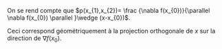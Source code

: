 On se rend compte que $p(x_{1},x_{2})= \frac {\nabla f(x_{0})}{\parallel \nabla f(x_{0}) \parallel }\wedge (x-x_{0})$.

 Ceci correspond géométriquement à la projection orthogonale de $x$ sur la direction de $\nabla f(x_{0})$. 